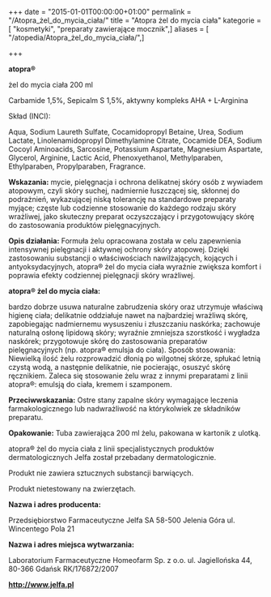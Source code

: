 +++
date = "2015-01-01T00:00:00+01:00"
permalink = "/Atopra_żel_do_mycia_ciała/"
title = "Atopra żel do mycia ciała"
kategorie = [ "kosmetyki", "preparaty zawierające mocznik",]
aliases = [ "/atopedia/Atopra_żel_do_mycia_ciała/",]

+++

**atopra®**

żel do mycia ciała 200 ml

Carbamide 1,5%, Sepicalm S 1,5%, aktywny kompleks AHA + L-Arginina

Skład (INCI):

Aqua, Sodium Laureth Sulfate, Cocamidopropyl Betaine, Urea, Sodium Lactate, Linolenamidopropyl Dimethylamine Citrate, Cocamide DEA, Sodium Cocoyl Aminoacids, Sarcosine, Potassium Aspartate, Magnesium Aspartate, Glycerol, Arginine, Lactic Acid, Phenoxyethanol, Methylparaben, Ethylparaben, Propylparaben, Fragrance.

**Wskazania:** mycie, pielęgnacja i ochrona delikatnej skóry osób z wywiadem atopowym, czyli skóry suchej, nadmiernie łuszczącej się, skłonnej do podrażnień, wykazującej niską tolerancję na standardowe preparaty myjące; częste lub codzienne stosowanie do każdego rodzaju skóry wrażliwej, jako skuteczny preparat oczyszczający i przygotowujący skórę do zastosowania produktów pielęgnacyjnych.

**Opis działania:** Formuła żelu opracowana została w celu zapewnienia intensywnej pielęgnacji i aktywnej ochrony skóry atopowej. Dzięki zastosowaniu substancji o właściwościach nawilżających, kojących i antyoksydacyjnych, atopra® żel do mycia ciała wyraźnie zwiększa komfort i poprawia efekty codziennej pielęgnacji skóry wrażliwej.

**atopra® żel do mycia ciała:**

bardzo dobrze usuwa naturalne zabrudzenia skóry oraz utrzymuje właściwą higienę ciała; delikatnie oddziałuje nawet na najbardziej wrażliwą skórę, zapobiegając nadmiernemu wysuszeniu i złuszczaniu naskórka; zachowuje naturalną osłonę lipidową skóry; wyraźnie zmniejsza szorstkość i wygładza naskórek; przygotowuje skórę do zastosowania preparatów pielęgnacyjnych (np. atopra® emulsja do ciała). Sposób stosowania: Niewielką ilość żelu rozprowadzić dłonią po wilgotnej skórze, spłukać letnią czystą wodą, a następnie delikatnie, nie pocierając, osuszyć skórę ręcznikiem. Zaleca się stosowanie żelu wraz z innymi preparatami z linii atopra®: emulsją do ciała, kremem i szamponem.

**Przeciwwskazania:** Ostre stany zapalne skóry wymagające leczenia farmakologicznego lub nadwrażliwość na którykolwiek ze składników preparatu.

**Opakowanie:** Tuba zawierająca 200 ml żelu, pakowana w kartonik z ulotką.

atopra® żel do mycia ciała z linii specjalistycznych produktów dermatologicznych Jelfa został przebadany dermatologicznie.

Produkt nie zawiera sztucznych substancji barwiących.

Produkt nietestowany na zwierzętach.

**Nazwa i adres producenta:**

Przedsiębiorstwo Farmaceutyczne Jelfa SA 58-500 Jelenia Góra ul. Wincentego Pola 21

**Nazwa i adres miejsca wytwarzania:**

Laboratorium Farmaceutyczne Homeofarm Sp. z o.o. ul. Jagiellońska 44, 80-366 Gdańsk RK/176872/2007

**<http://www.jelfa.pl>**
